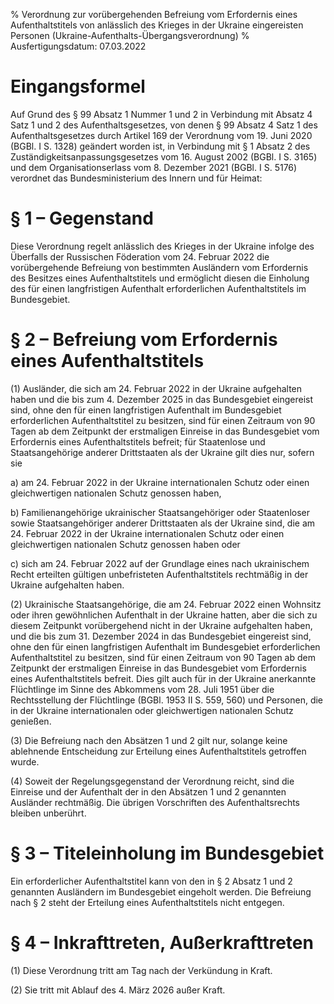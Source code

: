 % Verordnung zur vorübergehenden Befreiung vom Erfordernis eines Aufenthaltstitels von anlässlich des Krieges in der Ukraine eingereisten Personen  (Ukraine-Aufenthalts-Übergangsverordnung)
% Ausfertigungsdatum: 07.03.2022
 
# Eingangsformel

Auf Grund des § 99 Absatz 1 Nummer 1 und 2 in Verbindung mit Absatz 4 Satz 1 und 2 des Aufenthaltsgesetzes, von denen § 99 Absatz 4 Satz 1 des Aufenthaltsgesetzes durch Artikel 169 der Verordnung vom 19. Juni 2020 (BGBl. I S. 1328) geändert worden ist, in Verbindung mit § 1 Absatz 2 des Zuständigkeitsanpassungsgesetzes vom 16. August 2002 (BGBl. I S. 3165) und dem Organisationserlass vom 8. Dezember 2021 (BGBl. I S. 5176) verordnet das Bundesministerium des Innern und für Heimat:

# § 1 – Gegenstand

Diese Verordnung regelt anlässlich des Krieges in der Ukraine infolge des Überfalls der Russischen Föderation vom 24. Februar 2022 die vorübergehende Befreiung von bestimmten Ausländern vom Erfordernis des Besitzes eines Aufenthaltstitels und ermöglicht diesen die Einholung des für einen langfristigen Aufenthalt erforderlichen Aufenthaltstitels im Bundesgebiet.

# § 2 – Befreiung vom Erfordernis eines Aufenthaltstitels

(1) Ausländer, die sich am 24. Februar 2022 in der Ukraine aufgehalten haben und die bis zum 4. Dezember 2025 in das Bundesgebiet eingereist sind, ohne den für einen langfristigen Aufenthalt im Bundesgebiet erforderlichen Aufenthaltstitel zu besitzen, sind für einen Zeitraum von 90 Tagen ab dem Zeitpunkt der erstmaligen Einreise in das Bundesgebiet vom Erfordernis eines Aufenthaltstitels befreit; für Staatenlose und Staatsangehörige anderer Drittstaaten als der Ukraine gilt dies nur, sofern sie

a) am 24. Februar 2022 in der Ukraine internationalen Schutz oder einen gleichwertigen nationalen Schutz genossen haben,

b) Familienangehörige ukrainischer Staatsangehöriger oder Staatenloser sowie Staatsangehöriger anderer Drittstaaten als der Ukraine sind, die am 24. Februar 2022 in der Ukraine internationalen Schutz oder einen gleichwertigen nationalen Schutz genossen haben oder

c) sich am 24. Februar 2022 auf der Grundlage eines nach ukrainischem Recht erteilten gültigen unbefristeten Aufenthaltstitels rechtmäßig in der Ukraine aufgehalten haben.

(2) Ukrainische Staatsangehörige, die am 24. Februar 2022 einen Wohnsitz oder ihren gewöhnlichen Aufenthalt in der Ukraine hatten, aber die sich zu diesem Zeitpunkt vorübergehend nicht in der Ukraine aufgehalten haben, und die bis zum 31. Dezember 2024 in das Bundesgebiet eingereist sind, ohne den für einen langfristigen Aufenthalt im Bundesgebiet erforderlichen Aufenthaltstitel zu besitzen, sind für einen Zeitraum von 90 Tagen ab dem Zeitpunkt der erstmaligen Einreise in das Bundesgebiet vom Erfordernis eines Aufenthaltstitels befreit. Dies gilt auch für in der Ukraine anerkannte Flüchtlinge im Sinne des Abkommens vom 28. Juli 1951 über die Rechtsstellung der Flüchtlinge (BGBl. 1953 II S. 559, 560) und Personen, die in der Ukraine internationalen oder gleichwertigen nationalen Schutz genießen.

(3) Die Befreiung nach den Absätzen 1 und 2 gilt nur, solange keine ablehnende Entscheidung zur Erteilung eines Aufenthaltstitels getroffen wurde.

(4) Soweit der Regelungsgegenstand der Verordnung reicht, sind die Einreise und der Aufenthalt der in den Absätzen 1 und 2 genannten Ausländer rechtmäßig. Die übrigen Vorschriften des Aufenthaltsrechts bleiben unberührt.

# § 3 – Titeleinholung im Bundesgebiet

Ein erforderlicher Aufenthaltstitel kann von den in § 2 Absatz 1 und 2 genannten Ausländern im Bundesgebiet eingeholt werden. Die Befreiung nach § 2 steht der Erteilung eines Aufenthaltstitels nicht entgegen.

# § 4 – Inkrafttreten, Außerkrafttreten

(1) Diese Verordnung tritt am Tag nach der Verkündung in Kraft.

(2) Sie tritt mit Ablauf des 4. März 2026 außer Kraft.
